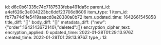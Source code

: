 id: d6c0b61335c74c7187533feba491da5c
parent_id: a4ef626c3e004223bc6ddf23706d8606
item_type: 1
item_id: fb77a74d1fe5419aaacd8e28380a0b72
item_updated_time: 1642661545858
title_diff: "[]"
body_diff: "[]"
metadata_diff: {"new":{"order":1642143672140},"deleted":[]}
encryption_cipher_text: 
encryption_applied: 0
updated_time: 2022-01-28T01:29:13.976Z
created_time: 2022-01-28T01:29:13.976Z
type_: 13